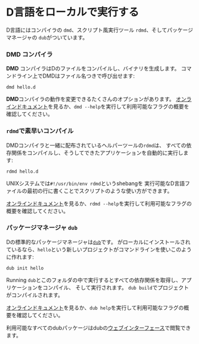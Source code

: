 # D言語をローカルで実行する

D言語にはコンパイラの `dmd`、スクリプト風実行ツール `rdmd`、そしてパッケージマネージャの `dub`がついています。

### DMD コンパイラ

**DMD** コンパイラはDのファイルをコンパイルし、バイナリを生成します。
コマンドライン上でDMDはファイル名つきで呼び出せます:

    dmd hello.d

**DMD**コンパイラの動作を変更できるたくさんのオプションがあります。
[オンラインドキュメント](https://dlang.org/dmd.html#switches)を見るか、`dmd --help`を実行して利用可能なフラグの概要を確認してください。

### `rdmd`で素早いコンパイル

DMDコンパイラと一緒に配布されているヘルパーツールの`rdmd`は、
すべての依存関係をコンパイルし、そうしてできたアプリケーションを自動的に実行します:

    rdmd hello.d

UNIXシステムでは`#!/usr/bin/env rdmd`というshebangを
実行可能なD言語ファイルの最初の行に書くことでスクリプトのような使い方ができます。

[オンラインドキュメント](https://dlang.org/rdmd.html)を見るか、`rdmd --help`を実行して利用可能なフラグの概要を確認してください。

### パッケージマネージャ `dub`

Dの標準的なパッケージマネージャは[`dub`](http://code.dlang.org)です。
がローカルにインストールされているなら、`hello`という新しいプロジェクトがコマンドラインを使いこのように作れます:

    dub init hello

Running `dub`とこのフォルダの中で実行するとすべての依存関係を取得し、アプリケーションをコンパイル、
そして実行されます。
`dub build`でプロジェクトがコンパイルされます。

[オンラインドキュメント](https://code.dlang.org/docs/commandline)を見るか、`dub help`を実行して利用可能なフラグの概要を確認してください。

利用可能なすべてのdubパッケージはdubの[ウェブインターフェース](https://code.dlang.org)で閲覧できます。
